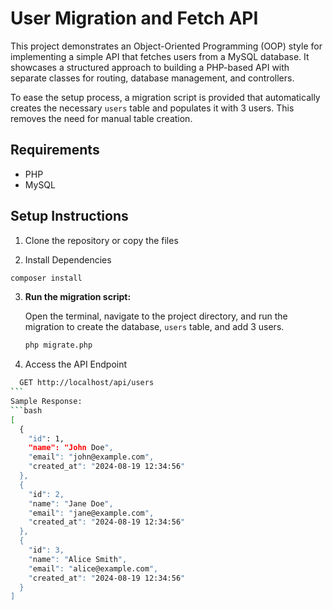 # User Migration and Fetch API

This project demonstrates an Object-Oriented Programming (OOP) style for implementing a simple API that fetches users from a MySQL database. It showcases a structured approach to building a PHP-based API with separate classes for routing, database management, and controllers.

To ease the setup process, a migration script is provided that automatically creates the necessary `users` table and populates it with 3 users. This removes the need for manual table creation.

## Requirements

- PHP
- MySQL

## Setup Instructions

1. Clone the repository or copy the files

2. Install Dependencies

```bash
composer install
```

3. **Run the migration script:**

   Open the terminal, navigate to the project directory, and run the migration to create the database, `users` table, and add 3 users.

   ```bash
   php migrate.php

   ```

4. Access the API Endpoint

````bash
  GET http://localhost/api/users
```
Sample Response:
```bash
[
  {
    "id": 1,
    "name": "John Doe",
    "email": "john@example.com",
    "created_at": "2024-08-19 12:34:56"
  },
  {
    "id": 2,
    "name": "Jane Doe",
    "email": "jane@example.com",
    "created_at": "2024-08-19 12:34:56"
  },
  {
    "id": 3,
    "name": "Alice Smith",
    "email": "alice@example.com",
    "created_at": "2024-08-19 12:34:56"
  }
]
````
